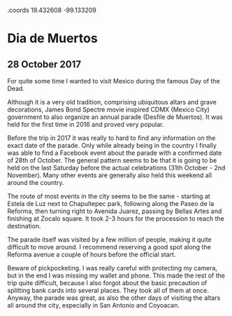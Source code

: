 .coords 19.432608 -99.133209

# Dia de Muertos
## 28 October 2017

For quite some time I wanted to visit Mexico during the famous Day of the Dead.

Although it is a very old tradition, comprising ubiquitous altars and grave decorations,
James Bond Spectre movie inspired CDMX (Mexico City) government to also organize an annual
parade (Desfile de Muertos). It was held for the first time in 2016 and proved very
popular. 

Before the trip in 2017 it was really to hard to find any information on the exact date of
the parade. Only while already being in the country I finally was able to find a Facebook 
event about the parade with a confirmed date of 28th of October. The general pattern seems
to be that it is going to be held on the last Saturday before the actual celebrations 
(31th October - 2nd November). Many other events are generally also held this weekend all around
the country.

The route of most events in the city seems to be the same - starting at Estela de Luz next to
Chapultepec park, following along the Paseo de la Reforma, then turning right to Avenida Juarez,
passing by Bellas Artes and finishing at Zocalo square. It took 2-3 hours for the procession
to reach the destination.

The parade itself was visited by a few million of people, making it quite difficult to move around.
I recommend reserving a good spot along the Reforma avenue a couple of hours before the official start.

Beware of pickpocketing. I was really careful with protecting my camera, but in the end I was 
missing my wallet and phone. This made the rest of the trip quite difficult, because I also
forgot about the basic precaution of splitting bank cards into several places. They took all of
them at once. Anyway, the parade was great, as also the other days of visiting the altars all around the 
city, especially in San Antonio and Coyoacan.
